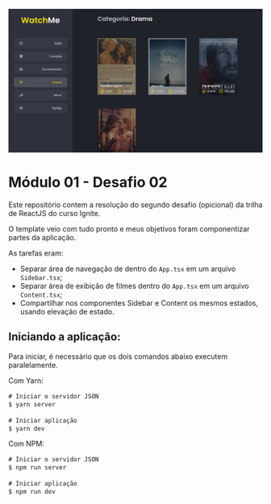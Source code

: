 ![desktop](.github/desktop.png)

# Módulo 01 - Desafio 02

Este repositório contem a resolução do segundo desafio (opicional) da trilha de ReactJS do curso Ignite.

O template veio com tudo pronto e meus objetivos foram componentizar partes da aplicação.

As tarefas eram:
* Separar área de navegação de dentro do `App.tsx` em um arquivo `Sidebar.tsx`;
* Separar área de exibição de filmes dentro do `App.tsx` em um arquivo `Content.tsx`;
* Compartilhar nos componentes Sidebar e Content os mesmos estados, usando elevação de estado.

## Iniciando a aplicação:

Para iniciar, é necessário que os dois comandos abaixo executem paralelamente.

Com Yarn:

```
# Iniciar o servidor JSON
$ yarn server

# Iniciar aplicação
$ yarn dev
```

Com NPM:

```
# Iniciar o servidor JSON
$ npm run server

# Iniciar aplicação
$ npm run dev
```
